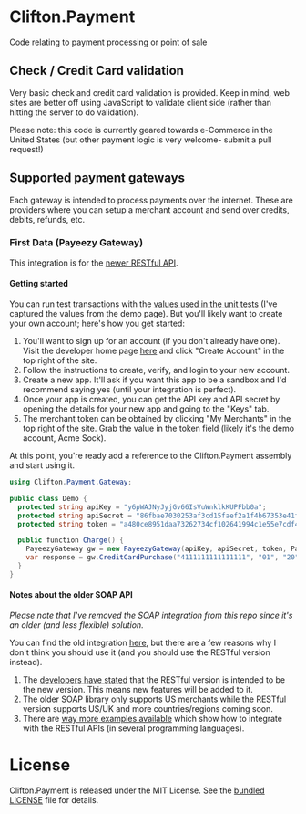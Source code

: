 # Clifton.Payment
Code relating to payment processing or point of sale

## Check / Credit Card validation
Very basic check and credit card validation is provided. Keep in mind, web sites are better off using JavaScript to validate client side (rather than hitting the server to do validation).

Please note: this code is currently geared towards e-Commerce in the United States (but other payment logic is very welcome- submit a pull request!)

## Supported payment gateways

Each gateway is intended to process payments over the internet. These are providers where you can setup a merchant account and send over credits, debits, refunds, etc.

### First Data (Payeezy Gateway)
This integration is for the [newer RESTful API](https://developer.payeezy.com/docs-sandbox).

#### Getting started

You can run test transactions with the [values used in the unit tests](https://github.com/clifton-io/Clifton.Payment/blob/02c1b4c18ea90cffb03d37e4df4dacdb6c55e62e/Clifton.Payment.Tests/Gateway/PayeezyGatewayTests.cs#L17) (I've captured the values from the demo page). But you'll likely want to create your own account; here's how you get started:

1. You'll want to sign up for an account (if you don't already have one). Visit the developer home page [here](https://developer.payeezy.com/) and click "Create Account" in the top right of the site.
2. Follow the instructions to create, verify, and login to your new account.
3. Create a new app. It'll ask if you want this app to be a sandbox and I'd recommend saying yes (until your integration is perfect).
4. Once your app is created, you can get the API key and API secret by opening the details for your new app and going to the "Keys" tab.
5. The merchant token can be obtained by clicking "My Merchants" in the top right of the site. Grab the value in the token field (likely it's the demo account, Acme Sock).

At this point, you're ready add a reference to the Clifton.Payment assembly and start using it.

```csharp
using Clifton.Payment.Gateway;

public class Demo {
  protected string apiKey = "y6pWAJNyJyjGv66IsVuWnklkKUPFbb0a";
  protected string apiSecret = "86fbae7030253af3cd15faef2a1f4b67353e41fb6799f576b5093ae52901e6f7";
  protected string token = "a480ce8951daa73262734cf102641994c1e55e7cdf4c02b6";

  public function Charge() {
    PayeezyGateway gw = new PayeezyGateway(apiKey, apiSecret, token, PayeezyEnvironment.Production);
    var response = gw.CreditCardPurchase("4111111111111111", "01", "20", ...);
  }
}

```

#### Notes about the older SOAP API
*Please note that I've removed the SOAP integration from this repo since it's an older (and less flexible) solution.*

You can find the old integration [here](https://github.com/clifton-io/Clifton.Payment/blob/6ef2733171e9ce54281de5f5e9c4e32a003a6ef2/Clifton.Payment/Gateway/PayeezyGateway.cs), but there are a few reasons why I don't think you should use it (and you should use the RESTful version instead).

1. The [developers have stated](https://developer.payeezy.com/content/preferred-integration-first-data) that the RESTful version is intended to be the new version. This means new features will be added to it.
2. The older SOAP library only supports US merchants while the RESTful version supports US/UK and more countries/regions coming soon.
3. There are [way more examples available](https://github.com/payeezy/payeezy_direct_API) which show how to integrate with the RESTful APIs (in several programming languages).

# License
Clifton.Payment is released under the MIT License. See the [bundled LICENSE](https://github.com/clifton-io/Clifton.Payment/blob/master/LICENSE) file for details.